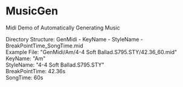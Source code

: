 # MusicGen  
Midi Demo of Automatically Generating Music  

Directory Structure: GenMidi - KeyName - StyleName - BreakPointTime_SongTime.mid  
Example File: "GenMidi/Am/4-4 Soft Ballad.S795.STY/42.36_60.mid"  
KeyName: "Am"  
StyleName: "4-4 Soft Ballad.S795.STY"  
BreakPointTime: 42.36s  
SongTime: 60s
